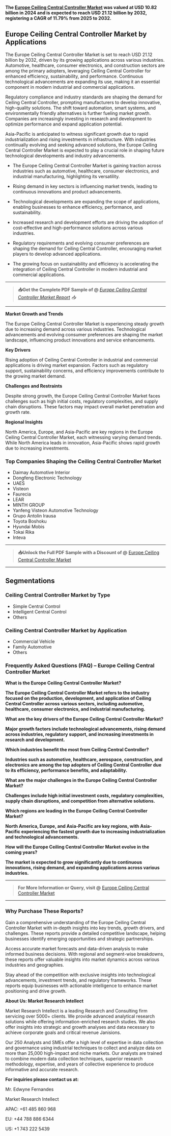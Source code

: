 <p><strong>The <a href="https://www.marketresearchintellect.com/download-sample/?rid=910155&amp;utm_source=Pulse-April-Europe&amp;utm_medium=852">Europe Ceiling Central Controller Market</a> was valued at USD 10.82 billion in 2024 and is expected to reach USD 21.12 billion by 2032, registering a CAGR of 11.79% from 2025 to 2032.</strong></p><h2>Europe Ceiling Central Controller Market by Applications&nbsp;</h2><p><p>The Europe Ceiling Central Controller Market is set to reach USD 21.12 billion by 2032, driven by its growing applications across various industries. Automotive, healthcare, consumer electronics, and construction sectors are among the primary adopters, leveraging Ceiling Central Controller for enhanced efficiency, sustainability, and performance. Continuous technological advancements are expanding its use, making it an essential component in modern industrial and commercial applications.</p><p>Regulatory compliance and industry standards are shaping the demand for Ceiling Central Controller, prompting manufacturers to develop innovative, high-quality solutions. The shift toward automation, smart systems, and environmentally friendly alternatives is further fueling market growth. Companies are increasingly investing in research and development to optimize performance and expand application potential.</p><p>Asia-Pacific is anticipated to witness significant growth due to rapid industrialization and rising investments in infrastructure. With industries continually evolving and seeking advanced solutions, the Europe Ceiling Central Controller Market is expected to play a crucial role in shaping future technological developments and industry advancements.</p></p><ul><li><p>The Europe Ceiling Central Controller Market is gaining traction across industries such as automotive, healthcare, consumer electronics, and industrial manufacturing, highlighting its versatility.</p></li><li><p>Rising demand in key sectors is influencing market trends, leading to continuous innovations and product advancements.</p></li><li><p>Technological developments are expanding the scope of applications, enabling businesses to enhance efficiency, performance, and sustainability.</p></li><li><p>Increased research and development efforts are driving the adoption of cost-effective and high-performance solutions across various industries.</p></li><li><p>Regulatory requirements and evolving consumer preferences are shaping the demand for Ceiling Central Controller, encouraging market players to develop advanced applications.</p></li><li><p>The growing focus on sustainability and efficiency is accelerating the integration of Ceiling Central Controller in modern industrial and commercial applications.</p></li></ul><hr /><blockquote><p><strong><span class="font-[700]">📥Get the Complete PDF Sample of @ </span></strong><em><span class="font-[700]"><a href="https://www.marketresearchintellect.com/download-sample/?rid=910155&amp;utm_source=Pulse-April-Europe&amp;utm_medium=852" target="_blank" data-tracking-control-name="article-ssr-frontend-pulse_little-text-block" data-tracking-will-navigate="" data-test-link="">Europe Ceiling Central Controller Market Report</a>&nbsp;📥</span></em></p></blockquote><hr /><p class="" data-start="77" data-end="360"><strong data-start="77" data-end="105">Market Growth and Trends</strong></p><p class="" data-start="77" data-end="360">The Europe Ceiling Central Controller Market is experiencing steady growth due to increasing demand across various industries. Technological advancements and evolving consumer preferences are shaping the market landscape, influencing product innovations and service enhancements.</p><p class="" data-start="362" data-end="606"><strong data-start="362" data-end="377">Key Drivers</strong></p><p class="" data-start="362" data-end="606">Rising adoption of Ceiling Central Controller in industrial and commercial applications is driving market expansion. Factors such as regulatory support, sustainability concerns, and efficiency improvements contribute to the growing market demand.</p><p class="" data-start="608" data-end="849"><strong data-start="608" data-end="637">Challenges and Restraints</strong></p><p class="" data-start="608" data-end="849">Despite strong growth, the Europe Ceiling Central Controller Market faces challenges such as high initial costs, regulatory complexities, and supply chain disruptions. These factors may impact overall market penetration and growth rate.</p><p class="" data-start="851" data-end="1095"><strong data-start="851" data-end="872">Regional Insights</strong></p><p class="" data-start="851" data-end="1095">North America, Europe, and Asia-Pacific are key regions in the Europe Ceiling Central Controller Market, each witnessing varying demand trends. While North America leads in innovation, Asia-Pacific shows rapid growth due to increasing investments.</p><p><h3>Top Companies Shaping the Ceiling Central Controller Market </h3><ul><li>Daimay Automotive Interior</li><li>Dongfeng Electronic Technology</li><li>UAES</li><li>Visteon</li><li>Faurecia</li><li>LEAR</li><li>MINTH GROUP</li><li>Yanfeng Visteon Automotive Technology</li><li>Grupo Antolin Irausa</li><li>Toyota Boshoku</li><li>Hyundai Mobis</li><li>Tokai Rika</li><li>Inteva</li></ul></p><hr /><blockquote><p><strong>📥Unlock the Full PDF Sample with a Discount of @</strong> <a href="https://www.marketresearchintellect.com/ask-for-discount/?rid=910155&amp;utm_source=Pulse-April-Europe&amp;utm_medium=852">Europe Ceiling Central Controller Market</a></p></blockquote><hr /><p><h2>Segmentations</h2><h3>Ceiling Central Controller Market by Type</h3><ul><li>Simple Central Control</li><li>Intelligent Central Control</li><li>Others</li></ul><h3>Ceiling Central Controller Market by Application</h3><ul><li>Commercial Vehicle</li><li>Family Automotive</li><li>Others</li></ul></p><h3><strong>Frequently Asked Questions (FAQ) &ndash; Europe Ceiling Central Controller Market</strong></h3><p><strong>What is the Europe Ceiling Central Controller Market?</strong></p><p><strong>The Europe Ceiling Central Controller Market refers to the industry focused on the production, development, and application of Ceiling Central Controller across various sectors, including automotive, healthcare, consumer electronics, and industrial manufacturing.</strong></p><p><strong>What are the key drivers of the Europe Ceiling Central Controller Market?</strong></p><p><strong>Major growth factors include technological advancements, rising demand across industries, regulatory support, and increasing investments in research and development.</strong></p><p><strong>Which industries benefit the most from Ceiling Central Controller?</strong></p><p><strong>Industries such as automotive, healthcare, aerospace, construction, and electronics are among the top adopters of Ceiling Central Controller due to its efficiency, performance benefits, and adaptability.</strong></p><p><strong>What are the major challenges in the Europe Ceiling Central Controller Market?</strong></p><p><strong>Challenges include high initial investment costs, regulatory complexities, supply chain disruptions, and competition from alternative solutions.</strong></p><p><strong>Which regions are leading in the Europe Ceiling Central Controller Market?</strong></p><p><strong>North America, Europe, and Asia-Pacific are key regions, with Asia-Pacific experiencing the fastest growth due to increasing industrialization and technological advancements.</strong></p><p><strong>How will the Europe Ceiling Central Controller Market evolve in the coming years?</strong></p><p><strong>The market is expected to grow significantly due to continuous innovations, rising demand, and expanding applications across various industries.</strong></p><hr /><blockquote><p><span class="font-[700]"><strong>For More Information or Query, visit&nbsp;@</strong>&nbsp;</span><span class="font-[700]"><a href="https://www.marketresearchintellect.com/product/global-ceiling-central-controller-market/?utm_source=Linkedin&utm_medium=852" target="_blank" data-tracking-control-name="article-ssr-frontend-pulse_little-text-block" data-tracking-will-navigate="" data-test-link="">Europe Ceiling Central Controller Market</a></span></p></blockquote><hr /><h3><strong data-start="0" data-end="31">Why Purchase These Reports?</strong></h3><p class="" data-start="35" data-end="297">Gain a comprehensive understanding of the Europe Ceiling Central Controller Market with in-depth insights into key trends, growth drivers, and challenges. These reports provide a detailed competitive landscape, helping businesses identify emerging opportunities and strategic partnerships.</p><p class="" data-start="299" data-end="540">Access accurate market forecasts and data-driven analysis to make informed business decisions. With regional and segment-wise breakdowns, these reports offer valuable insights into market dynamics across various industries and geographies.</p><p class="" data-start="542" data-end="784">Stay ahead of the competition with exclusive insights into technological advancements, investment trends, and regulatory frameworks. These reports equip businesses with actionable intelligence to enhance market positioning and drive growth.</p><p><strong><span class="font-[700]">About Us: Market Research Intellect</span></strong></p><p><span class="">Market Research Intellect is a leading Research and Consulting firm servicing over 5000+ clients. We provide advanced analytical research solutions while offering information-enriched research studies.&nbsp;</span>We also offer insights into strategic and growth analyses and data necessary to achieve corporate goals and critical revenue Janisions.</p><p><span class="">Our 250 Analysts and SMEs offer a high level of expertise in data collection and governance using industrial techniques to collect and analyze data on more than 25,000 high-impact and niche markets. Our analysts are trained to combine modern data collection techniques, superior research methodology, expertise, and years of collective experience to produce informative and accurate research.</span></p><p><strong>For inquiries please contact us at:</strong></p><p>Mr. Edwyne Fernandes</p><p>Market Research Intellect</p><p>APAC: +61 485 860 968</p><p>EU: +44 788 886 6344</p><p>US: +1 743 222 5439</p>